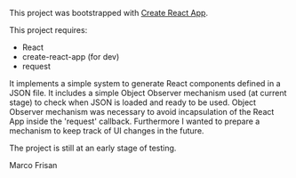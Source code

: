 This project was bootstrapped with [Create React App](https://github.com/facebookincubator/create-react-app).

This project requires:

* React
* create-react-app (for dev)
* request

It implements a simple system to generate React components defined in a JSON file.
It includes a simple Object Observer mechanism used (at current stage) to check
when JSON is loaded and ready to be used. Object Observer mechanism was necessary
to avoid incapsulation of the React App inside the 'request' callback.
Furthermore I wanted to prepare a mechanism to keep track of UI changes in the
future.

The project is still at an early stage of testing.

Marco Frisan 
